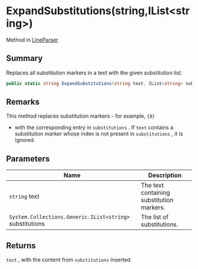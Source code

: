 # ExpandSubstitutions(string,IList\<string>)

Method in [LineParser](yarn.markup.lineparser.md)

## Summary

Replaces all substitution markers in a text with the given substitution list.

```csharp
public static string ExpandSubstitutions(string text, IList<string> substitutions)
```

## Remarks

This method replaces substitution markers - for example, `{0}`

* with the corresponding entry in `substitutions` . If `text` contains a substitution marker whose index is not present in `substitutions` , it is ignored.

## Parameters

| Name                                                     | Description                               |
| -------------------------------------------------------- | ----------------------------------------- |
| `string` text                                            | The text containing substitution markers. |
| `System.Collections.Generic.IList<string>` substitutions | The list of substitutions.                |

## Returns

`text` , with the content from `substitutions` inserted.
